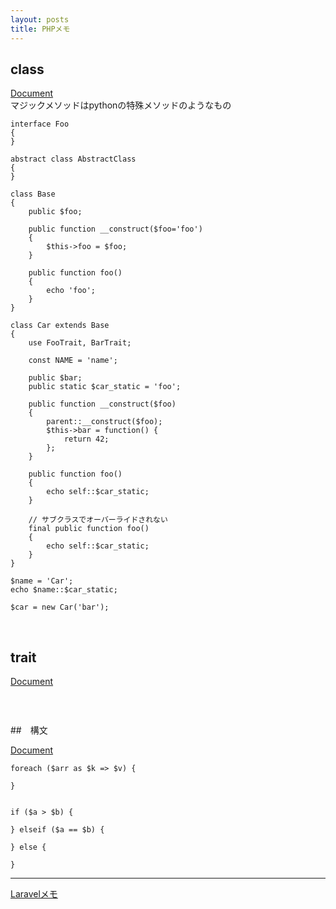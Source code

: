 ```yaml
---
layout: posts
title: PHPメモ 
---
```

## class

[Document](http://jp2.php.net/manual/ja/language.oop5.php)  
マジックメソッドはpythonの特殊メソッドのようなもの  

```
interface Foo
{
}

abstract class AbstractClass
{
}

class Base
{
    public $foo;
    
    public function __construct($foo='foo')
    {
        $this->foo = $foo;
    }
    
    public function foo()
    {
        echo 'foo';
    }
}

class Car extends Base
{
    use FooTrait, BarTrait;
    
    const NAME = 'name';
    
    public $bar;
    public static $car_static = 'foo';
    
    public function __construct($foo)
    {
        parent::__construct($foo);
        $this->bar = function() {
            return 42;
        };
    }
    
    public function foo()
    {
        echo self::$car_static;
    }
    
    // サブクラスでオーバーライドされない
    final public function foo()
    {
        echo self::$car_static;
    }
}

$name = 'Car';
echo $name::$car_static;

$car = new Car('bar');
```
<br>

## trait

[Document](http://www.php.net/traits)  

```
```
<br>

##　構文

[Document](http://jp2.php.net/manual/ja/language.control-structures.php)

```
foreach ($arr as $k => $v) {

}


if ($a > $b) {

} elseif ($a == $b) {

} else {

}
```

---

[Laravelメモ](/2016/05/03/laravel.html)  
